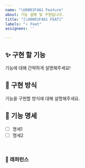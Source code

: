 ```yaml
---
name: "\U0001F4A1 Feature"
about: 기능 설명 및 구현입니다.
title: "[\U0001F4A1 FEAT]"
labels: "⭐️ Feat"
assignees: ''

---
```


## ✨ 구현 할 기능

기능에 대해 간략하게 설명해주세요!

## 📢 구현 방식

기능을 구현할 방식에 대해 설명해주세요.

## 📑 기능 명세

- [ ] 명세1
- [ ] 명세2

<br>

### 📕 래퍼런스

